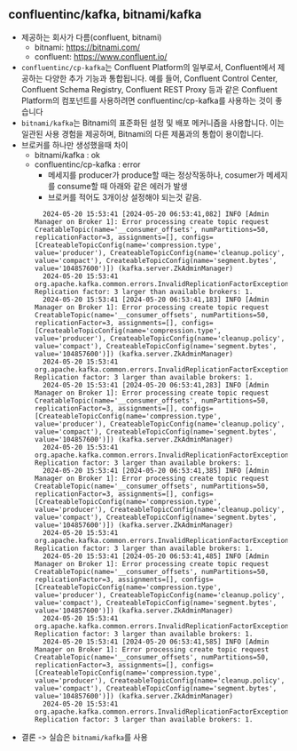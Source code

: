 ## confluentinc/kafka, bitnami/kafka
- 제공하는 회사가 다름(confluent, bitnami)
  - bitnami: https://bitnami.com/
  - confluent: https://www.confluent.io/
-  `confluentinc/cp-kafka`는 Confluent Platform의 일부로서, Confluent에서 제공하는 다양한 추가 기능과 통합됩니다. 예를 들어, Confluent Control Center, Confluent Schema Registry, Confluent REST Proxy 등과 같은 Confluent Platform의 컴포넌트를 사용하려면 confluentinc/cp-kafka를 사용하는 것이 좋습니다
-  `bitnami/kafka`는 Bitnami의 표준화된 설정 및 배포 메커니즘을 사용합니다. 이는 일관된 사용 경험을 제공하며, Bitnami의 다른 제품과의 통합이 용이합니다.
  - 브로커를 하나만 생성했을때 차이
    - bitnami/kafka : ok
    - confluentinc/cp-kafka : error
      - 메세지를 producer가 produce할 때는 정상작동하나, cosumer가 메세지를 consume할 때 아래와 같은 에러가 발생
      - 브로커를 적어도 3개이상 설정해야 되는것 같음.
      ```
        2024-05-20 15:53:41 [2024-05-20 06:53:41,082] INFO [Admin Manager on Broker 1]: Error processing create topic request CreatableTopic(name='__consumer_offsets', numPartitions=50, replicationFactor=3, assignments=[], configs=[CreateableTopicConfig(name='compression.type', value='producer'), CreateableTopicConfig(name='cleanup.policy', value='compact'), CreateableTopicConfig(name='segment.bytes', value='104857600')]) (kafka.server.ZkAdminManager)
        2024-05-20 15:53:41 org.apache.kafka.common.errors.InvalidReplicationFactorException: Replication factor: 3 larger than available brokers: 1.
        2024-05-20 15:53:41 [2024-05-20 06:53:41,183] INFO [Admin Manager on Broker 1]: Error processing create topic request CreatableTopic(name='__consumer_offsets', numPartitions=50, replicationFactor=3, assignments=[], configs=[CreateableTopicConfig(name='compression.type', value='producer'), CreateableTopicConfig(name='cleanup.policy', value='compact'), CreateableTopicConfig(name='segment.bytes', value='104857600')]) (kafka.server.ZkAdminManager)
        2024-05-20 15:53:41 org.apache.kafka.common.errors.InvalidReplicationFactorException: Replication factor: 3 larger than available brokers: 1.
        2024-05-20 15:53:41 [2024-05-20 06:53:41,283] INFO [Admin Manager on Broker 1]: Error processing create topic request CreatableTopic(name='__consumer_offsets', numPartitions=50, replicationFactor=3, assignments=[], configs=[CreateableTopicConfig(name='compression.type', value='producer'), CreateableTopicConfig(name='cleanup.policy', value='compact'), CreateableTopicConfig(name='segment.bytes', value='104857600')]) (kafka.server.ZkAdminManager)
        2024-05-20 15:53:41 org.apache.kafka.common.errors.InvalidReplicationFactorException: Replication factor: 3 larger than available brokers: 1.
        2024-05-20 15:53:41 [2024-05-20 06:53:41,385] INFO [Admin Manager on Broker 1]: Error processing create topic request CreatableTopic(name='__consumer_offsets', numPartitions=50, replicationFactor=3, assignments=[], configs=[CreateableTopicConfig(name='compression.type', value='producer'), CreateableTopicConfig(name='cleanup.policy', value='compact'), CreateableTopicConfig(name='segment.bytes', value='104857600')]) (kafka.server.ZkAdminManager)
        2024-05-20 15:53:41 org.apache.kafka.common.errors.InvalidReplicationFactorException: Replication factor: 3 larger than available brokers: 1.
        2024-05-20 15:53:41 [2024-05-20 06:53:41,485] INFO [Admin Manager on Broker 1]: Error processing create topic request CreatableTopic(name='__consumer_offsets', numPartitions=50, replicationFactor=3, assignments=[], configs=[CreateableTopicConfig(name='compression.type', value='producer'), CreateableTopicConfig(name='cleanup.policy', value='compact'), CreateableTopicConfig(name='segment.bytes', value='104857600')]) (kafka.server.ZkAdminManager)
        2024-05-20 15:53:41 org.apache.kafka.common.errors.InvalidReplicationFactorException: Replication factor: 3 larger than available brokers: 1.
        2024-05-20 15:53:41 [2024-05-20 06:53:41,585] INFO [Admin Manager on Broker 1]: Error processing create topic request CreatableTopic(name='__consumer_offsets', numPartitions=50, replicationFactor=3, assignments=[], configs=[CreateableTopicConfig(name='compression.type', value='producer'), CreateableTopicConfig(name='cleanup.policy', value='compact'), CreateableTopicConfig(name='segment.bytes', value='104857600')]) (kafka.server.ZkAdminManager)
        2024-05-20 15:53:41 org.apache.kafka.common.errors.InvalidReplicationFactorException: Replication factor: 3 larger than available brokers: 1.
      ```
  - 결론 -> 실습은 `bitnami/kafka`를 사용